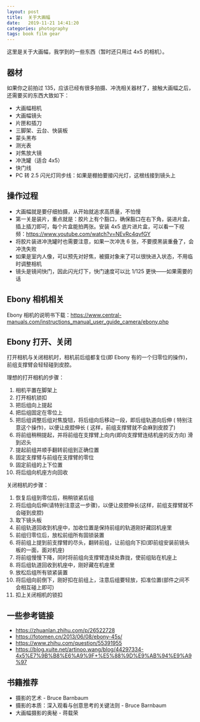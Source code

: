 ```yaml
---
layout: post
title:  关于大画幅
date:   2019-11-21 14:41:20
categories: photography
tags: book film gear
---
```


这里是关于大画幅，我学到的一些东西（暂时还只用过 4x5 的相机）。

## 器材

如果你之前拍过 135，应该已经有很多拍摄、冲洗相关器材了，接触大画幅之后，还需要买的东西大致如下：

* 大画幅相机
* 大画幅镜头
* 片匣和插刀
* 三脚架、云台、快装板
* 蒙头黑布
* 测光表
* 对焦放大镜
* 冲洗罐（适合 4x5）
* 快门线
* PC 转 2.5 闪光灯同步线：如果是棚拍要接闪光灯，这根线接到镜头上

## 操作过程

* 大画幅就是要仔细拍摄，从开始就追求高质量，不怕慢
* 第一关是装片，重点就是：胶片上有个豁口，确保豁口在右下角，装进片盒，插上插刀即可，每个片盒能拍两张。安装 4x5 底片进片盒，可以看一下视频：https://www.youtube.com/watch?v=NEvRc4qvfGY
* 将胶片装进冲洗罐时也需要注意，如果一次冲洗 6 张，不要摸黑装重叠了，会冲洗失败
* 如果是室内人像，可以预先对好焦，被摄对象来了可以很快进入状态，不用临时调整相机
* 镜头是镜间快门，因此闪光灯下，快门速度可以比 1/125 更快——如果需要的话

## Ebony 相机相关

Ebony 相机的说明书下载：https://www.central-manuals.com/instructions_manual_user_guide_camera/ebony.php

## Ebony 打开、关闭

打开相机与关闭相机时，相机前后组都复位(即 Ebony 有的一个归零位的操作)，前组支撑臂会轻轻碰到皮腔。

理想的打开相机的步骤：

1. 相机平置在脚架上
2. 打开相机锁扣
3. 把后组向上提起
4. 把后组固定在零位上
5. 把后组调整后组对焦旋钮，将后组向后移动一段，即后组轨道向后伸 ( 特别注意这个操作)，以便让皮腔伸长 ( 这样，前组支撑臂就不会麻到皮腔了) 
6. 将前组稍稍提起，并将前组在支撑臂上向内(即向支撑臂连结机座的反方向) 滑到迟头
7. 提起前组并顺手翻转前组到正确位置
8. 固定支撑臂与前组在支撑臂的零位
9. 固定前组的上下位置
10. 将后组向机座方向回收

关闭相机的步骤：

1. 恢复后组到零位后，稍稍锁紧后组
2. 将后组向后伸(请特别注意这一步骤)，以便让皮腔伸长(这样，前组支撑臂就不会碰到皮腔) 
3. 取下镜头板
4. 前组轨道回收到机座中，加收位置是保持前组的轨道刚好藏回机座里
5. 前组归零位后，放松前组所有固锁装置
6. 将前组上提到前支撑臂的尽头，翻转前组，让前组向下扣(即前组安装前镜头板的一面，面对机座) 
7. 将前组慢慢下降，同时将前组向支撑臂连续处靠拢，使前组贴在机座上
8. 将后组轨道回收到机座中，刚好藏在机座里
9. 放松后组所有锁紧装置
10. 将后组向前倒下，刚好扣在前组上，注意后组要轻放，扣准位置(部件之间不会相互碰上即可)
11. 扣上关闭相机的锁扣

## 一些参考链接

* https://zhuanlan.zhihu.com/p/26522728
* https://fotomen.cn/2013/06/08/ebony-45s/
* https://www.zhihu.com/question/55391955
* https://blog.xuite.net/artinoo.wang/blog/44297334-4x5%E7%9B%B8%E6%A9%9F+%E5%88%9D%E9%AB%94%E9%A9%97

## 书籍推荐

* 摄影的艺术 - Bruce Barnbaum
* 摄影的本质：深入观看与创意思考的关键法则 - Bruce Barnbaum
* 大画幅摄影的奥秘 - 蒋载荣
